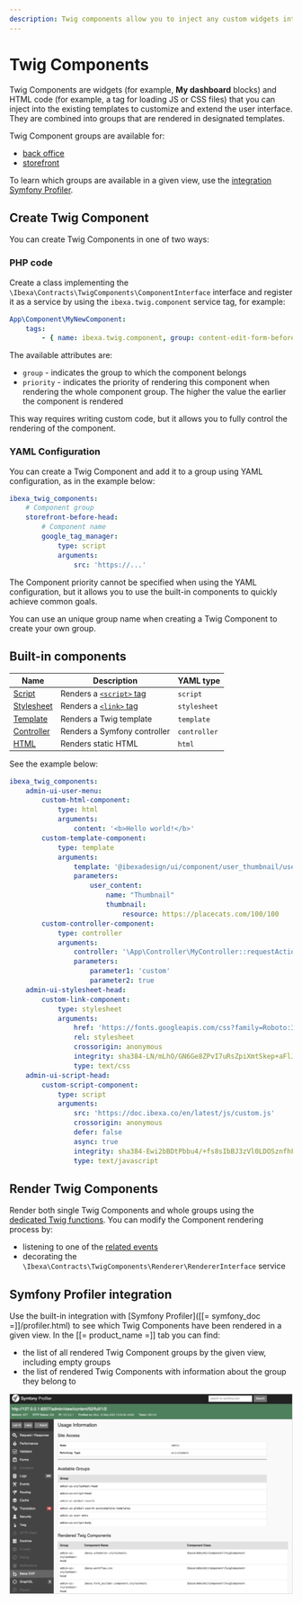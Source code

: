 ```yaml
---
description: Twig components allow you to inject any custom widgets into selected places of the user interface.
---
```


# Twig Components

Twig Components are widgets (for example, **My dashboard** blocks) and HTML code (for example, a tag for loading JS or CSS files) that you can inject into the existing templates to customize and extend the user interface.
They are combined into groups that are rendered in designated templates.

Twig Component groups are available for:

- [back office](custom_components.md)
- [storefront](customize_storefront_layout.md)

To learn which groups are available in a given view, use the [integration Symfony Profiler](#symfony-profiler-integration).

## Create Twig Component

You can create Twig Components in one of two ways:

### PHP code

Create a class implementing the `\Ibexa\Contracts\TwigComponents\ComponentInterface` interface and register it as a service by using the `ibexa.twig.component` service tag, for example:

``` yaml
App\Component\MyNewComponent:
    tags:
        - { name: ibexa.twig.component, group: content-edit-form-before, priority: 0 }
```

The available attributes are:

- `group` - indicates the group to which the component belongs
- `priority` - indicates the priority of rendering this component when rendering the whole component group. The higher the value the earlier the component is rendered

This way requires writing custom code, but it allows you to fully control the rendering of the component.

### YAML Configuration

You can create a Twig Component and add it to a group using YAML configuration, as in the example below:

``` yaml
ibexa_twig_components:
    # Component group
    storefront-before-head:
        # Component name
        google_tag_manager:
            type: script
            arguments:
                src: 'https://...'
```

The Component priority cannot be specified when using the YAML configuration, but it allows you to use the built-in components to quickly achieve common goals.

You can use an unique group name when creating a Twig Component to create your own group.

## Built-in components

| Name | Description | YAML type |
|---|---|---|
| [Script](https://github.com/ibexa/twig-components/blob/main/src/lib/Component/ScriptComponent.php) | Renders a [`<script>` tag](https://developer.mozilla.org/en-US/docs/Web/HTML/Reference/Elements/script) | `script` |
| [Stylesheet](https://github.com/ibexa/twig-components/blob/main/src/lib/Component/LinkComponent.php) | Renders a [`<link>` tag](https://developer.mozilla.org/en-US/docs/Web/HTML/Reference/Elements/link) | `stylesheet`
| [Template](https://github.com/ibexa/twig-components/blob/main/src/lib/Component/TemplateComponent.php) | Renders a Twig template|`template` |
| [Controller](https://github.com/ibexa/twig-components/blob/main/src/lib/Component/ControllerComponent.php) | Renders a Symfony controller |`controller` |
| [HTML](https://github.com/ibexa/twig-components/blob/main/src/lib/Component/HtmlComponent.php) | Renders static HTML |`html` |

See the example below:
``` yaml
ibexa_twig_components:
    admin-ui-user-menu:
        custom-html-component:
            type: html
            arguments:
                content: '<b>Hello world!</b>'
        custom-template-component:
            type: template
            arguments:
                template: '@ibexadesign/ui/component/user_thumbnail/user_thumbnail.html.twig'
                parameters:
                    user_content:
                        name: "Thumbnail"
                        thumbnail:
                            resource: https://placecats.com/100/100
        custom-controller-component:
            type: controller
            arguments:
                controller: '\App\Controller\MyController::requestAction'
                parameters:
                    parameter1: 'custom'
                    parameter2: true
    admin-ui-stylesheet-head:
        custom-link-component:
            type: stylesheet
            arguments:
                href: 'https://fonts.googleapis.com/css?family=Roboto:300,300i,400,400i,700,700i%7CRoboto+Mono:400,400i,700,700i&amp;display=fallback'
                rel: stylesheet
                crossorigin: anonymous
                integrity: sha384-LN/mLhO/GN6Ge8ZPvI7uRsZpiXmtSkep+aFlJcHa8by4TvA34o1am9sa88eUzKTD
                type: text/css
    admin-ui-script-head:
        custom-script-component:
            type: script
            arguments:
                src: 'https://doc.ibexa.co/en/latest/js/custom.js'
                crossorigin: anonymous
                defer: false
                async: true
                integrity: sha384-Ewi2bBDtPbbu4/+fs8sIbBJ3zVl0LDOSznfhFR/JBK+SzggdRdX8XQKauWmI9HH2
                type: text/javascript
```

## Render Twig Components

Render both single Twig Components and whole groups using the [dedicated Twig functions](component_twig_functions.md).
You can modify the Component rendering process by:

- listening to one of the [related events](twig_component_events.md)
- decorating the `\Ibexa\Contracts\TwigComponents\Renderer\RendererInterface` service

## Symfony Profiler integration

Use the built-in integration with [Symfony Profiler]([[= symfony_doc =]]/profiler.html) to see which Twig Components have been rendered in a given view. In the [[= product_name =]] tab you can find:

- the list of all rendered Twig Component groups by the given view, including empty groups
- the list of rendered Twig Components with information about the group they belong to

![Symfony Profiler showing the list of rendered Twig Components in a back office view](img/twig_components_symfony_profiler.png "Symfony Profiler showing the list of rendered Twig Components in a back office view")

